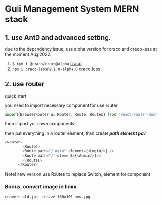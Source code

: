 # Guli Management System MERN stack

## 1. use AntD and advanced setting.

due to the dependency issue, use alpha version for craco and craco-less at the moment Aug 2022.

1. `$ npm i @craco/craco@alpha` [craco](https://github.com/dilanx/craco/issues/442)
1. `npm i craco-less@2.1.0-alpha.0` [craco-less](https://github.com/DocSpring/craco-less/issues/95)

## 2. use router

quick start

you need to import necessary component for use router
```javascript
import{BrowserRouter as Router, Route, Routes} from "react-router-dom"
```

then import your own components

then put everything in a router element, then create ***path element pair***
```javascript
<Router>
        <Routes>
        <Route path="/login" element={<Login/>} />
        <Route path="/" element={<Admin/>}/>
        </Routes>
      </Router>
```

Note! new version use Routes to replace Switch, element for component

### Bonus, convert image in linux

```shell
convert old.jpg -resize 100x100 new.jpg
```